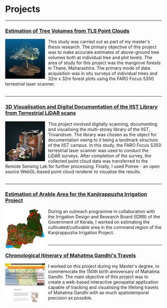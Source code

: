 # Projects

---
### [Estimation of Tree Volumes from TLS Point Clouds](tree_biomass.md)
<div>
<img style="float: left; margin-right: 10px" width="128" height="128" src="../assets/projects/tree_biomass/before_ground_segmentation_tree_squared.png">
This study was carried out as part of my master's thesis research. The primary objective of this project was to make accurate estimates of above-ground tree volumes both at individual tree and plot levels. The area of study for this project was the mangrove forests in Thane, Maharashtra. The primary mode of data acquisition was in situ surveys of individual trees and 32m x 32m forest plots using the FARO Focus S350 terrestrial laser scanner. 
</div>
<br>

---
### [3D Visualisation and Digital Documentation of the IIST Library from Terrestrial LiDAR scans](iist_library.md)
<div>
<img style="float: left; margin-right: 10px" width="128" height="128" src="../assets/projects/iist_library/4_cropped.png">
This project involved digitally scanning, documenting and visualising the multi-storey library of the IIST, Trivandrum. The library was chosen as the object for documentation owing to it being a landmark structure of the IIST campus. In this study, the FARO Focus S350 terrestrial laser scanner was used to conduct the LiDAR surveys. After completion of the survey, the collected point cloud data was transferred to the Remote Sensing Lab for further processing. Finally, I used Potree - an open source WebGL-based point cloud renderer to visualise the results.
</div>
<br>



---
### [Estimation of Arable Area for the Kanjirappuzha Irrigation Project](kpip_irrigation.md)
<div>
<img style="float: left; margin-right: 10px" width="128" height="128" src="../assets/projects/kpip_irrigation/kpip_lulc_cropped.png">
During an outreach programme in collaboration with the Irrigation Design and Research Board (IDRB) of the Government of Kerala, I worked on estimating the cultivated/cultivable area in the command region of the Kanjirappuzha Irrigation Project.
</div>
<br>


---
### [Chronological Itinerary of Mahatma Gandhi's Travels](gandhi_project.md)
<div>
<img style="float: left; margin-right: 10px" width="128" height="128" src="../assets/projects/gandhi_project/1_square.png">
I worked on this project during my Master's degree, to commemorate the 150th birth anniversary of Mahatma Gandhi. The main objective of this project was to create a web-based interactive geospatial application capable of tracking and visualising the lifelong travels of Mahatma Gandhi with as much spatiotemporal precision as possible.
</div>
<br>
